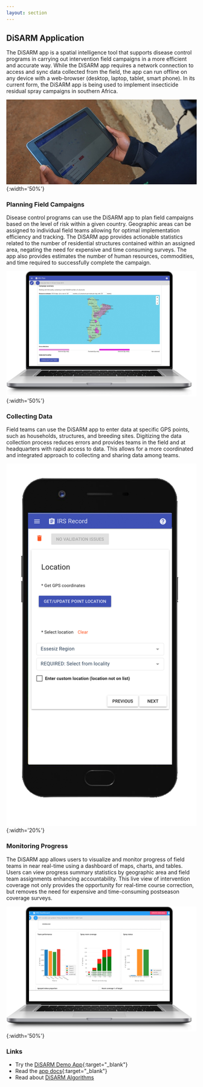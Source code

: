 ```yaml
---
layout: section
---
```


## DiSARM Application

The DiSARM app is a spatial intelligence tool that supports disease control programs in carrying out intervention field campaigns in a more efficient and accurate way. While the DiSARM app requires a network connection to access and sync data collected from the field, the app can run offline on any device with a web-browser (desktop, laptop, tablet, smart phone). In its current form, the DiSARM app is being used to implement insecticide residual spray campaigns in southern Africa.

![](/img/app/1.jpg){:width='50%'}

### Planning Field Campaigns 
Disease control programs can use the DiSARM app to plan field campaigns based on the level of risk within a given country. Geographic areas can be assigned to individual field teams allowing for optimal implementation efficiency and tracking. The DiSARM app provides actionable statistics related to the number of residential structures contained within an assigned area, negating the need for expensive and time consuming surveys. The app also provides estimates the number of human resources, commodities, and time required to successfully complete the campaign. 

![](/img/app/PlannerYland.jpg){:width='50%'}

### Collecting Data
Field teams can use the DiSARM app to enter data at specific GPS points, such as households, structures, and breeding sites. Digitizing the data collection process reduces errors and provides teams in the field and at headquarters with rapid access to data. This allows for a more coordinated and integrated approach to collecting and sharing data among teams.

![](/img/app/RecordYland.jpg){:width='20%'}

### Monitoring Progress
The DiSARM app allows users to visualize and monitor progress of field teams in near real-time using a dashboard of maps, charts, and tables. Users can view progress summary statistics by geographic area and field team assignments enhancing accountability. This live view of intervention coverage not only provides the opportunity for real-time course correction, but removes the need for expensive and time-consuming postseason coverage surveys.

![](/img/app/MonitorYland.jpg){:width='50%'}

### Links
- Try the [<i class="fa fa-external-link"></i> DiSARM Demo App](https://docs.disarm.io/app-docs/demo){:target="_blank"}
- Read the [<i class="fa fa-external-link"></i> app docs](https://docs.disarm.io/app-docs){:target="_blank"}
- Read about [DiSARM Algorithms](/api)


